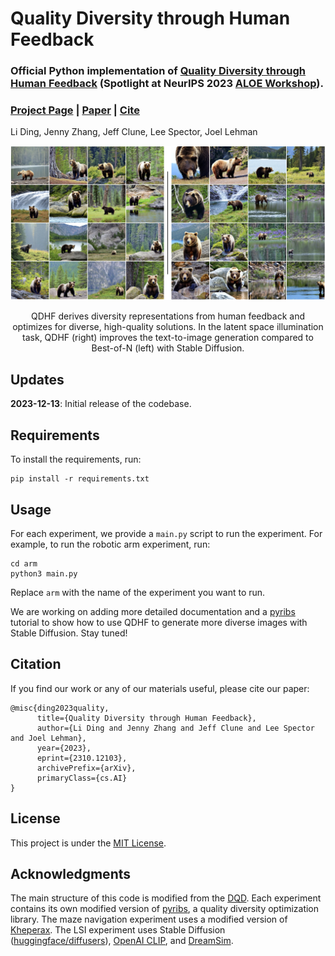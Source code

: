 # Quality Diversity through Human Feedback

### Official Python implementation of [Quality Diversity through Human Feedback](https://arxiv.org/abs/2310.12103) (Spotlight at NeurIPS 2023 [ALOE Workshop](https://sites.google.com/view/aloe2023)).

### [Project Page](https://liding.info/qdhf/) | [Paper](https://arxiv.org/abs/2310.12103) | [Cite](#citation)
Li Ding, Jenny Zhang, Jeff Clune, Lee Spector, Joel Lehman

![teaser](misc/teaser.jpg)
<p align="center">
QDHF derives diversity representations from human feedback and optimizes for diverse, high-quality solutions. 
In the latent space illumination task, QDHF (right) improves the text-to-image generation compared to Best-of-N (left) with Stable Diffusion. 
</p>

## Updates
**2023-12-13**: Initial release of the codebase.

## Requirements

To install the requirements, run:
```
pip install -r requirements.txt
```

## Usage

For each experiment, we provide a `main.py` script to run the experiment. For example, to run the robotic arm experiment, run:
```
cd arm
python3 main.py
```
Replace `arm` with the name of the experiment you want to run.

We are working on adding more detailed documentation and a [pyribs](https://pyribs.org/) tutorial to show how to use QDHF to generate more diverse images with Stable Diffusion. Stay tuned!


<a name="citation"></a>
## Citation

If you find our work or any of our materials useful, please cite our paper:
```
@misc{ding2023quality,
      title={Quality Diversity through Human Feedback}, 
      author={Li Ding and Jenny Zhang and Jeff Clune and Lee Spector and Joel Lehman},
      year={2023},
      eprint={2310.12103},
      archivePrefix={arXiv},
      primaryClass={cs.AI}
}
```

## License
This project is under the [MIT License](LICENSE).


##  Acknowledgments
The main structure of this code is modified from the [DQD](https://github.com/icaros-usc/dqd/tree/main). Each experiment contains its own modified version of [pyribs](https://pyribs.org/), a quality diversity optimization library. The maze navigation experiment uses a modified version of [Kheperax](https://github.com/adaptive-intelligent-robotics/Kheperax). The LSI experiment uses Stable Diffusion ([huggingface/diffusers](https://github.com/huggingface/diffusers)), [OpenAI CLIP](https://github.com/openai/CLIP), and [DreamSim](https://github.com/ssundaram21/dreamsim).